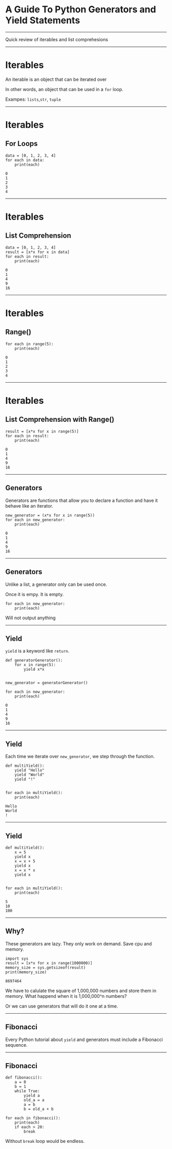 
# A Guide To Python Generators and Yield Statements

---

Quick review of iterables and list comprehesions

---

# Iterables

An iterable is an object that can be iterated over

In other words, an object that can be used in a `for` loop.

Exampes: `lists`,`str`, `tuple`

---

# Iterables

## For Loops

```
data = [0, 1, 2, 3, 4]
for each in data:
    print(each)
```

```
0
1
2
3
4
```
---

# Iterables

## List Comprehension

```
data = [0, 1, 2, 3, 4]
result = [x*x for x in data]
for each in result:
    print(each)
```

```
0
1
4
9
16
```

---

# Iterables

## Range()

```
for each in range(5):
    print(each)
```

```
0
1
2
3
4
```

---

# Iterables

## List Comprehension with Range()

```
result = [x*x for x in range(5)]
for each in result:
    print(each)
```

```
0
1
4
9
16
```

---

## Generators

Generators are functions that allow you to declare a function and have it behave like an iterator.

```
new_generator = (x*x for x in range(5))
for each in new_generator:
    print(each)
```

```
0
1
4
9
16

```

---

## Generators

Unlike a list, a generator only can be used once. 

Once it is empy. It is empty.


```
for each in new_generator:
    print(each)
```

Will not output anything



---

## Yield

`yield` is a keyword like `return`.


```
def generatorGenerator():
    for x in range(5):
        yield x*x


new_generator = generatorGenerator()

for each in new_generator:
    print(each)

```

```
0
1
4
9
16

```

---

## Yield

Each time we iterate over `new_generator`, we step through the function. 

```
def multiYield():
    yield "Hello"
    yield "World"
    yield "!"


for each in multiYield():
    print(each)
```

```
Hello
World
!
```


---

## Yield

```
def multiYield():
    x = 5
    yield x
    x = x + 5
    yield x
    x = x * x
    yield x


for each in multiYield():
    print(each)

```
```
5
10
100
```
---


## Why?

These generators are lazy. They only work on demand. Save cpu and memory.


```
import sys
result = [x*x for x in range(1000000)]
memory_size = sys.getsizeof(result)
print(memory_size)
```

```
8697464
```

We have to calulate the square of 1,000,000 numbers and store them in memory. What happend when it is 1,000,000^n numbers?

Or we can use generators that will do it one at a time.

---

## Fibonacci

Every Python tutorial about `yield` and generators must include a Fibonacci sequence.

---

## Fibonacci

```
def fibonacci():
    a = 0
    b = 1
    while True:
        yield a
        old_a = a
        a = b
        b = old_a + b

for each in fibonacci():
    print(each)
    if each > 20:
        break

```
Without `break` loop would be endless.





